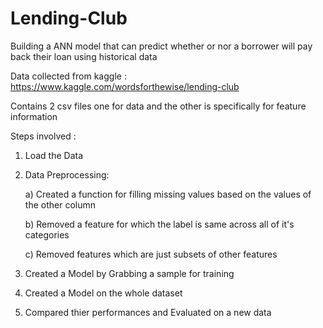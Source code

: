 # Lending-Club
Building a ANN model that can predict whether or nor a borrower will pay back their loan using historical data

Data collected from kaggle : https://www.kaggle.com/wordsforthewise/lending-club

Contains 2 csv files one for data and the other is specifically for feature information

Steps involved :

1) Load the Data

2) Data Preprocessing:

    a) Created a function for filling missing values based on the values of the other column
    
    b) Removed a feature for which the label is same across all of it's categories
    
    c) Removed features which are just subsets of other features
    
3) Created a Model by Grabbing a sample for training 

4) Created a Model on the whole dataset

5) Compared thier performances and Evaluated on a new data
